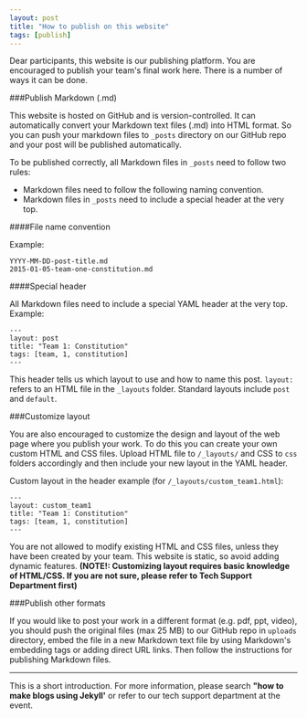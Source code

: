 ```yaml
---
layout: post
title: "How to publish on this website"
tags: [publish]
---
```



Dear participants, this website is our publishing platform. You are encouraged to publish your team's final work here. There is a number of ways it can be done. 



###Publish Markdown (.md) 

This website is hosted on GitHub and is version-controlled. It can automatically convert your Markdown text files (.md) into HTML format. So you can push your markdown files to `_posts` directory on our GitHub repo and your post will be published automatically. 

To be published correctly, all Markdown files in `_posts` need to follow two rules:

- Markdown files need to follow the following naming convention.
- Markdown files in `_posts` need to include a special header at the very top. 



####File name convention

Example:

    YYYY-MM-DD-post-title.md
    2015-01-05-team-one-constitution.md

 

####Special header 

All Markdown files need to include a special YAML header at the very top. Example:

    ---
    layout: post
    title: "Team 1: Constitution"
    tags: [team, 1, constitution]
    ---

This header tells us which layout to use and how to name this post. `layout:` refers to an HTML file in the `_layouts` folder. Standard layouts include `post` and `default`. 


###Customize layout

You are also encouraged to customize the design and layout of the web page where you publish your work. To do this you can create your own custom HTML and CSS files. Upload HTML file to  `/_layouts/` and CSS to `css` folders accordingly and then include your new layout in the YAML header. 

Custom layout in the header example (for `/_layouts/custom_team1.html`):

    ---
    layout: custom_team1
    title: "Team 1: Constitution"
    tags: [team, 1, constitution]
    ---

You are not allowed to modify existing HTML and CSS files, unless they have been created by your team. This website is static, so avoid adding dynamic features. **(NOTE!: Customizing layout requires basic knowledge of HTML/CSS. If you are not sure, please refer to Tech Support Department first)**

###Publish other formats

If you would like to post your work in a different format (e.g. pdf, ppt, video), you should push the original files (max 25 MB) to our GitHub repo in `uploads` directory, embed the file in a new Markdown text file by using Markdown's embedding tags or adding direct URL links. Then follow the instructions for publishing Markdown files. 


----------


This is a short introduction. For more information, please search **"how to make blogs using Jekyll'** or refer to our tech support department at the event.